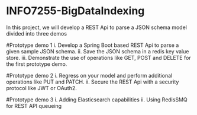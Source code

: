 # INFO7255-BigDataIndexing

In this project, we will develop a REST Api to parse a JSON schema model divided into three demos

#Prototype demo 1
  i. Develop a Spring Boot based REST Api to parse a given sample JSON schema.
 ii. Save the JSON schema in a redis key value store.
iii. Demonstrate the use of operations like GET, POST and DELETE for the first prototype demo.

#Prototype demo 2
  i. Regress on your model and perform additional operations like PUT and PATCH.
 ii. Secure the REST Api with a security protocol like JWT or OAuth2.
 
#Prototype demo 3
  i. Adding Elasticsearch capabilities
 ii. Using RedisSMQ for REST API queueing
